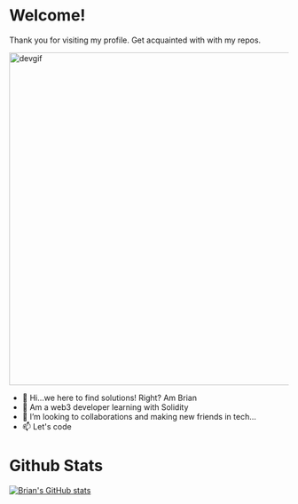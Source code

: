 
<!---
mairura/mairura is a ✨ special ✨ repository because its `README.md` (this file) appears on your GitHub profile.
You can click the Preview link to take a look at your changes.
--->
# Welcome!

Thank you for visiting my profile. Get acquainted with with my repos.

<img src="https://media.giphy.com/media/WTjXuYA2y4o3UZly3W/giphy.gif" alt="devgif" width="700px" height="600px" alignItems="center" display="flex" justifyContent="center" />

- 👋 Hi...we here to find solutions! Right? Am Brian
- 👀 Am a web3 developer learning with Solidity
- 💞️ I’m looking to collaborations and making new friends in tech...
- 📫 Let's code

# Github Stats 

[![Brian's GitHub stats](https://github-readme-stats.vercel.app/api?username=mairura&count_private=true&show_icons=true&theme=merko)](https://github.com/mairura/github-readme-stats)

<!-- # Top Languages

![Top Langs](https://github-readme-stats.vercel.app/api/top-langs/?username=mairura&theme=tokyonight) -->

